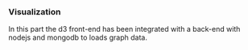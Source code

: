 <h3>Visualization</h3>
In this part the d3 front-end has been integrated
with a back-end with nodejs and mongodb to loads graph data.
